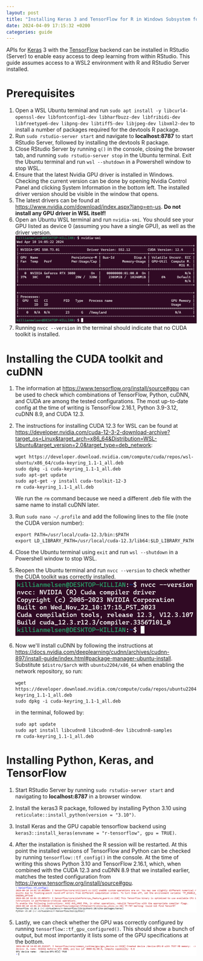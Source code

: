 ```yaml
---
layout: post
title: "Installing Keras 3 and TensorFlow for R in Windows Subsystem for Linux"
date: 2024-04-09 17:15:32 +0200
categories: guide
---
```


APIs for [Keras](https://keras.posit.co/) 3 with the [TensorFlow](https://www.tensorflow.org/) backend can be installed in RStudio (Server) to enable easy access to deep learning from within RStudio. This guide assumes access to a WSL2 environment with R and RStudio Server installed.

# Prerequisites

1.  Open a WSL Ubuntu terminal and run `sudo apt install -y libcurl4-openssl-dev libfontconfig1-dev libharfbuzz-dev libfribidi-dev libfreetype6-dev libpng-dev libtiff5-dev libjpeg-dev libxml2-dev` to install a number of packages required for the devtools R package.
2.  Run `sudo rstudio-server start` and navigate to **localhost:8787** to start RStudio Server, followed by installing the devtools R package.
3.  Close RStudio Server by running `q()` in the console, closing the browser tab, and running `sudo rstudio-server stop` in the Ubuntu terminal. Exit the Ubuntu terminal and run `wsl --shutdown` in a Powershell window to stop WSL.
4.  Ensure that the latest Nvidia GPU driver is installed in Windows. Checking the current version can be done by opening Nvidia Control Panel and clicking System Information in the bottom left. The installed driver version should be visible in the window that opens.
5.  The latest drivers can be found at <https://www.nvidia.com/download/index.aspx?lang=en-us>. **Do not install any GPU driver in WSL itself!**
6.  Open an Ubuntu WSL terminal and run `nvidia-smi`. You should see your GPU listed as device 0 (assuming you have a single GPU), as well as the driver version. ![nvidia-smi](/assets/nvidia-smi.png)
7.  Running `nvcc --version` in the terminal should indicate that no CUDA toolkit is installed.

# Installing the CUDA toolkit and cuDNN

1. The information at <https://www.tensorflow.org/install/source#gpu> can be used to check which combinations of TensorFlow, Python, cuDNN, and CUDA are among the tested configurations. The most up-to-date config at the time of writing is TensorFlow 2.16.1, Python 3.9-3.12, cuDNN 8.9, and CUDA 12.3.

2. The instructions for installing CUDA 12.3 for WSL can be found at <https://developer.nvidia.com/cuda-12-3-2-download-archive?target_os=Linux&target_arch=x86_64&Distribution=WSL-Ubuntu&target_version=2.0&target_type=deb_network>:

    ```
    wget https://developer.download.nvidia.com/compute/cuda/repos/wsl-ubuntu/x86_64/cuda-keyring_1.1-1_all.deb
    sudo dpkg -i cuda-keyring_1.1-1_all.deb
    sudo apt-get update
    sudo apt-get -y install cuda-toolkit-12-3
    rm cuda-keyring_1.1-1_all.deb
    ```
    
    We run the `rm` command because we need a different .deb file with the same name to install cuDNN later.
    
3.  Run `sudo nano ~/.profile` and add the following lines to the file (note the CUDA version number):
    ```
    export PATH=/usr/local/cuda-12.3/bin:$PATH
    export LD_LIBRARY_PATH=/usr/local/cuda-12.3/lib64:$LD_LIBRARY_PATH
    ```
    
4.  Close the Ubuntu terminal using `exit` and run `wsl --shutdown` in a Powershell window to stop WSL.

5.  Reopen the Ubuntu terminal and run `nvcc --version` to check whether the CUDA toolkit was correctly installed. ![nvcc](/assets/nvcc.png)

6.  Now we'll install cuDNN by following the instructions at <https://docs.nvidia.com/deeplearning/cudnn/archives/cudnn-897/install-guide/index.html#package-manager-ubuntu-install>. Substitute `$distro/$arch` with `ubuntu2204/x86_64` when enabling the network repository, so run:
    ```
    wget https://developer.download.nvidia.com/compute/cuda/repos/ubuntu2204/x86_64/cuda-keyring_1.1-1_all.deb
    sudo dpkg -i cuda-keyring_1.1-1_all.deb
    ```
    
    in the terminal, followed by:
    
    ```
    sudo apt update
    sudo apt install libcudnn8 libcudnn8-dev libcudnn8-samples
    rm cuda-keyring_1.1-1_all.deb
    ```

# Installing Python, Keras, and TensorFlow

1.  Start RStudio Server by running `sudo rstudio-server start` and navigating to **localhost:8787** in a browser window.

2.  Install the keras3 R package, followed by installing Python 3.10 using `reticulate::install_python(version = "3.10")`.

3.  Install Keras and the GPU capable tensorflow backend using `keras3::install_keras(envname = "r-tensorflow", gpu = TRUE)`.

4.  After the installation is finished the R session will be restarted. At this point the installed versions of TensorFlow and Python can be checked by running `tensorflow::tf_config()` in the console. At the time of writing this shows Python 3.10 and TensorFlow 2.16.1, which, when combined with the CUDA 12.3 and cuDNN 8.9 that we installed earlier, matches the tested configuration from <https://www.tensorflow.org/install/source#gpu>. ![tf_config](/assets/tf_config.png)

5.  Lastly, we can check whether the GPU was correctly configured by running `tensorflow::tf_gpu_configured()`. This should show a bunch of output, but most importantly it lists some of the GPU specifications at the bottom. ![tf_gpu_config](/assets/tf_gpu_config.png)
